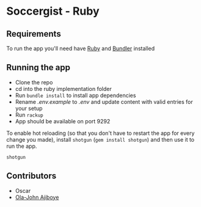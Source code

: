 # Soccergist - Ruby

## Requirements
To run the app you'll need have [Ruby](http://www.ruby-lang.org/en/downloads/) and [Bundler](http://bundler.io/) installed

## Running the app
* Clone the repo
* cd into the ruby implementation folder
* Run `bundle install` to install app dependencies
* Rename _.env.example_ to _.env_ and update content with valid entries for your setup
* Run `rackup`
* App should be available on port 9292

To enable hot reloading (so that you don't have to restart the app for every change you made), install `shotgun` (`gem install shotgun`) and then use it to run the app.

`shotgun`

## Contributors
* Oscar
* [Ola-John Ajiboye](https://github.com/OlaJohn-Ajiboye)
